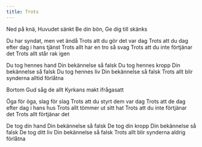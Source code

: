 ```yaml
---
title: Trots
---
```


Ned på knä, Huvudet sänkt
Be din bön, Ge dig till skänks

Du har syndat, men vet ändå
Trots att du gör det var dag
Trots att du dag efter dag i hans tjänst
Trots allt har en tro så svag
Trots att du inte förtjänar det 
Trots allt står rak igen

Du tog hennes hand
Din bekännelse så falsk
Du tog hennes kropp
Din bekännelse så falsk
Du tog hennes liv
Din bekännelse så falsk
Trots allt blir synderna alltid förlåtna

Bortom Gud såg de allt
Kyrkans makt ifrågasatt

Öga för öga, slag för slag
Trots att du styrt dem var dag
Trots att de dag efter dag i hans hus
Trots allt tömmer ut sitt hat
Trots att du inte förtjänar det
Trots allt förtjänar det

De tog din hand
Din bekännelse så falsk
De tog din kropp
Din bekännelse så falsk
De tog ditt liv
Din bekännelse så falsk
Trots allt blir synderna aldrig förlåtna